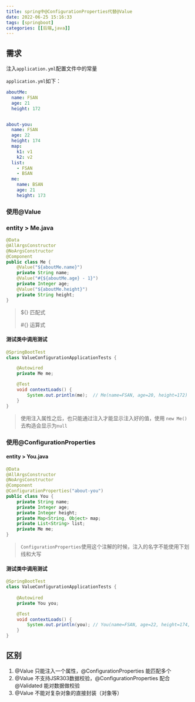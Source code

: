 ```yaml
---
title: spring中@ConfigurationProperties代替@Value
date: 2022-06-25 15:16:33
tags: [springboot]
categories: [[后端,java]]
---
```


## 需求

注入`application.yml`配置文件中的常量

`application.yml`如下：

```yaml
aboutMe:
  name: FSAN
  age: 21
  height: 172


about-you:
  name: FSAN
  age: 22
  height: 174
  map:
    k1: v1
    k2: v2
  list:
    - FSAN
    - BSAN
  me:
    name: BSAN
    age: 21
    height: 173

```

### 使用@Value

### entity > Me.java

```java
@Data
@AllArgsConstructor
@NoArgsConstructor
@Component
public class Me {
    @Value("${aboutMe.name}")
    private String name;
    @Value("#{${aboutMe.age} - 1}")
    private Integer age;
    @Value("${aboutMe.height}")
    private String height;
}
```

> ${} 匹配式
>
> #{} 运算式

#### 测试类中调用测试

```java
@SpringBootTest
class ValueConfigurationApplicationTests {

    @Autowired
    private Me me;

    @Test
    void contextLoads() {
        System.out.println(me);  // Me(name=FSAN, age=20, height=172)
    }
}
```

> 使用注入属性之后，也只能通过注入才能显示注入好的值，使用 `new Me()` 去构造会显示为`null`

### 使用@ConfigurationProperties

#### entity > You.java

```java
@Data
@AllArgsConstructor
@NoArgsConstructor
@Component
@ConfigurationProperties("about-you")
public class You {
    private String name;
    private Integer age;
    private Integer height;
    private Map<String, Object> map;
    private List<String> list;
    private Me me;
}
```

> `ConfigurationProperties`使用这个注解的时候，注入的名字不能使用下划线和大写

#### 测试类中调用测试

```java
@SpringBootTest
class ValueConfigurationApplicationTests {
    
    @Autowired
    private You you;

    @Test
    void contextLoads() {
        System.out.println(you); // You(name=FSAN, age=22, height=174, map={k1=v1, k2=v2}, list=[FSAN, BSAN], me=Me(name=BSAN, age=21, height=173))
    }
}
```

## 区别

1. @Value 只能注入一个属性，@ConfigurationProperties 能匹配多个
2. @Value 不支持JSR303数据校验，@ConfigurationProperties  配合@Validated 能对数据做校验
3. @Value 不能对复杂对象的直接封装（对象等）
